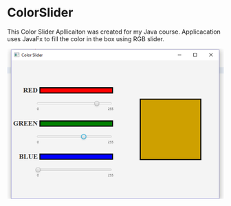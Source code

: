 # ColorSlider

This Color Slider Apllicaiton was created for my Java course. Applicacation uses JavaFx to fill the color in the box using RGB slider.


![](colorslider.PNG)
